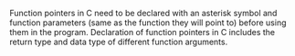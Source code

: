 Function pointers in C need to be declared with an asterisk symbol and function parameters (same as the function they will point to) before using them in the program. Declaration of function pointers in C includes the return type and data type of different function arguments.

